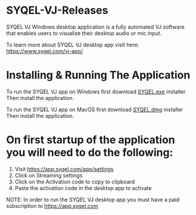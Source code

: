 # SYQEL-VJ-Releases
SYQEL VJ Windows desktop application is a fully automated VJ software that enables users to visualize their desktop audio or mic input. 

To learn more about SYQEL VJ desktop app visit here: https://www.syqel.com/vj-app/

# Installing & Running The Application
To run the SYQEL VJ app on Windows first download [SYQEL.exe](https://github.com/SYQEL/SYQEL-VJ-Releases/releases/download/v2.3.3/SYQEL-VJ-Setup-2.3.3.exe) installer
Then install the application.

To run the SYQEL VJ app on MacOS first download [SYQEL.dmg](https://github.com/SYQEL/SYQEL-VJ-Releases/releases/download/v2.2.0/SYQEL-VJ-MAC.dmg) installer
Then install the application.


# On first startup of the application you will need to do the following:
1. Visit https://app.syqel.com/app/settings
2. Click on Streaming settings
3. Click on the Activation code to copy to clipboard
4. Paste the activation code in the desktop app to activate

NOTE: In order to run the SYQEL VJ desktop app you must have a paid subscription to https://app.syqel.com
